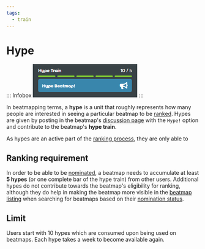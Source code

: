 ```yaml
---
tags:
  - train
---
```


# Hype

::: Infobox
![](img/hypetrain.png "Hype train as visible in the beatmap info page")
:::

In beatmapping terms, a **hype** is a unit that roughly represents how many people are interested in seeing a particular beatmap to be [ranked](/wiki/Beatmap/Category#ranked). Hypes are given by posting in the beatmap's [discussion page](/wiki/Beatmap_discussion) with the `Hype!` option and contribute to the beatmap's **hype train**.

As hypes are an active part of the [ranking process](/wiki/Beatmap_ranking_procedure), they are only able to 

## Ranking requirement

In order to be able to be [nominated](/wiki/Beatmap_ranking_procedure#nominations), a beatmap needs to accumulate at least **5 hypes** (or one complete bar of the hype train) from other users. Additional hypes do not contribute towards the beatmap's eligibility for ranking, although they do help in making the beatmap more visible in the [beatmap listing](https://osu.ppy.sh/beatmapsets) when searching for beatmaps based on their [nomination status](https://osu.ppy.sh/beatmapsets?sort=nominations_desc&s=pending).

## Limit

Users start with 10 hypes which are consumed upon being used on beatmaps. Each hype takes a week to become available again.